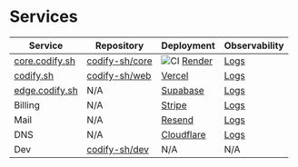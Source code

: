 # Services

| Service  | Repository | Deployment | Observability
| -------- | ---------- | ----------- | -----------
| [core.codify.sh](https://core.codify.sh)     | [codify-sh/core](https://github.com/codify-sh/core) | ![CI](https://github.com/codify-sh/core/actions/workflows/main.yml/badge.svg) [Render](https://dashboard.render.com/web/srv-ctfl5hl2ng1s738koivg/events) | [Logs](https://dashboard.render.com/web/srv-ctfl5hl2ng1s738koivg/logs?r=1h)
| [codify.sh](https://codify.sh) | [codify-sh/web](https://github.com/codify-sh/web) | [Vercel](https://vercel.com/codify-sh/web/deployments) | [Logs](https://vercel.com/codify-sh/web/logs?selectedLogId=zrwbs-1734301700144-ae2f22fe8dd1&timeline=pastHour)
| [edge.codify.sh](https://edge.codify.sh) | N/A | [Supabase](https://supabase.com/dashboard/project/ufebcvbnfoopvrssncfv) | [Logs](https://supabase.com/dashboard/project/ufebcvbnfoopvrssncfv/logs/explorer?q=select%0A++cast%28timestamp+as+datetime%29+as+timestamp%2C%0A++event_message%2C+metadata+%0Afrom+edge_logs+%0Alimit+100)
| Billing | N/A | [Stripe](https://dashboard.stripe.com/test/dashboard) | [Logs](https://dashboard.stripe.com/test/payments)
| Mail | N/A | [Resend](https://resend.com/emails) | [Logs](https://resend.com/logs)
| DNS | N/A | [Cloudflare](https://dash.cloudflare.com/3fdc57d9c28cf7f48aac59bb47c02b0b/codify.sh/dns/records) | [Logs](https://dash.cloudflare.com/3fdc57d9c28cf7f48aac59bb47c02b0b/codify.sh/dns/analytics)
| Dev | [codify-sh/dev](https://github.com/codify-sh/dev) | N/A | N/A |
